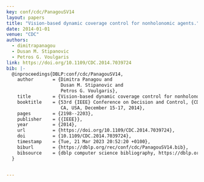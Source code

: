 ```yaml
---
key: conf/cdc/PanagouSV14
layout: papers
title: "Vision-based dynamic coverage control for nonholonomic agents."
date: 2014-01-01
venue: "CDC"
authors:
  - dimitrapanagou
  - Dusan M. Stipanovic
  - Petros G. Voulgaris
link: https://doi.org/10.1109/CDC.2014.7039724
bib: |-
  @inproceedings{DBLP:conf/cdc/PanagouSV14,
    author       = {Dimitra Panagou and
                    Dusan M. Stipanovic and
                    Petros G. Voulgaris},
    title        = {Vision-based dynamic coverage control for nonholonomic agents},
    booktitle    = {53rd {IEEE} Conference on Decision and Control, {CDC} 2014, Los Angeles,
                    CA, USA, December 15-17, 2014},
    pages        = {2198--2203},
    publisher    = {{IEEE}},
    year         = {2014},
    url          = {https://doi.org/10.1109/CDC.2014.7039724},
    doi          = {10.1109/CDC.2014.7039724},
    timestamp    = {Tue, 21 Mar 2023 20:52:20 +0100},
    biburl       = {https://dblp.org/rec/conf/cdc/PanagouSV14.bib},
    bibsource    = {dblp computer science bibliography, https://dblp.org}
  }


---
```

